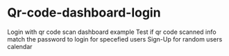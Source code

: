 # Qr-code-dashboard-login
Login with qr code scan dashboard example
Test if qr code scanned info match the password to login for specefied users
Sign-Up for random users
calendar

